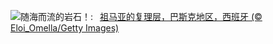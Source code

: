 ![](https://www.bing.com/th?id=OHR.GipuzcoaSummer_ZH-CN1926924422_UHD.jpg&w=1000)随海而流的岩石！:&nbsp;&ensp;[祖马亚的复理层，巴斯克地区，西班牙 (© Eloi_Omella/Getty Images)](https://www.bing.com/th?id=OHR.GipuzcoaSummer_ZH-CN1926924422_UHD.jpg)
<br><br/>
